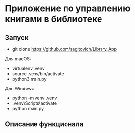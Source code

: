 # Приложение по управлению книгами в библиотеке #

## Запуск ##

- git clone https://github.com/sagitovich/Library_App

Для macOS:  
- virtualenv .venv  
- source .venv/bin/activate  
- python3 main.py  

Для Windows:  
- python -m venv .venv  
- .venv\Scripts\activate  
- python main.py  

## Описание функционала ##
